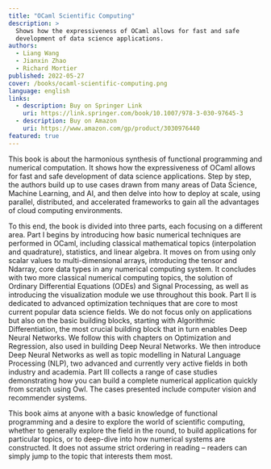 ```yaml
---
title: "OCaml Scientific Computing"
description: >
  Shows how the expressiveness of OCaml allows for fast and safe
  development of data science applications.
authors:
  - Liang Wang
  - Jianxin Zhao
  - Richard Mortier
published: 2022-05-27 
cover: /books/ocaml-scientific-computing.png
language: english
links:
  - description: Buy on Springer Link
    uri: https://link.springer.com/book/10.1007/978-3-030-97645-3
  - description: Buy on Amazon
    uri: https://www.amazon.com/gp/product/3030976440
featured: true
---
```


This book is about the harmonious synthesis of functional programming and
numerical computation. It shows how the expressiveness of OCaml allows for fast
and safe development of data science applications. Step by step, the authors
build up to use cases drawn from many areas of Data Science, Machine Learning,
and AI, and then delve into how to deploy at scale, using parallel,
distributed, and accelerated frameworks to gain all the advantages of cloud
computing environments.

To this end, the book is divided into three parts, each focusing on a different
area. Part I begins by introducing how basic numerical techniques are performed
in OCaml, including classical mathematical topics (interpolation and
quadrature), statistics, and linear algebra. It moves on from using only scalar
values to multi-dimensional arrays, introducing the tensor and Ndarray, core
data types in any numerical computing system. It concludes with two more
classical numerical computing topics, the solution of Ordinary Differential
Equations (ODEs) and Signal Processing, as well as introducing the
visualization module we use throughout this book. Part II is dedicated to
advanced optimization techniques that are core to most current popular data
science fields. We do not focus only on applications but also on the basic
building blocks, starting with Algorithmic Differentiation, the most crucial
building block that in turn enables Deep Neural Networks. We follow this with
chapters on Optimization and Regression, also used in building Deep Neural
Networks. We then introduce Deep Neural Networks as well as topic modelling in
Natural Language Processing (NLP), two advanced and currently very active
fields in both industry and academia. Part III collects a range of case studies
demonstrating how you can build a complete numerical application quickly from
scratch using Owl. The cases presented include computer vision and recommender
systems.

This book aims at anyone with a basic knowledge of functional programming and a
desire to explore the world of scientific computing, whether to generally
explore the field in the round, to build applications for particular topics, or
to deep-dive into how numerical systems are constructed. It does not assume
strict ordering in reading – readers can simply jump to the topic that
interests them most. 

